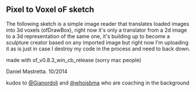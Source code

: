 Pixel to Voxel oF sketch
------------------------

 The following sketch is a simple image reader that translates loaded images into 3d voxels (ofDrawBox), right now it's only a translator from a 2d image to a 3d representation of the same one, it's building up to become a sculpture creator based on any imported image but right now I'm uploading it as is just in case I destroy my code in the process and need to back down.

 made with of_v0.8.3_win_cb_release (sorry mac people)
 
 Daniel Mastretta. 10/2014 
 
 kudos to [@Gianordoli](https://github.com/gianordoli "Gianordoli") and [@whoisbma](https://github.com/whoisbma "whoisbma") who are coaching in the background



